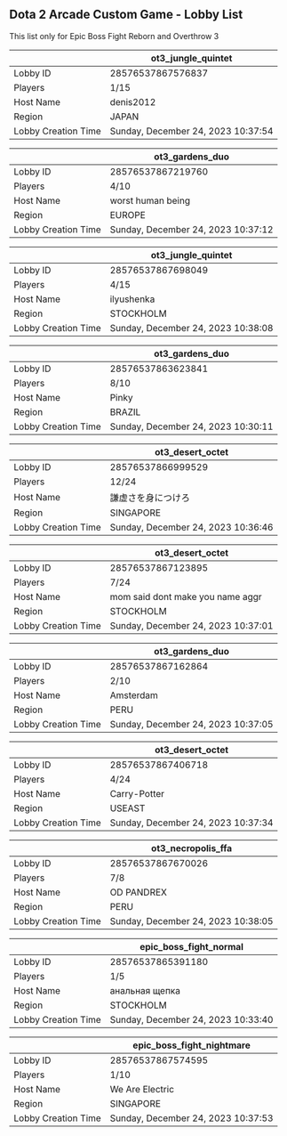 ## Dota 2 Arcade Custom Game - Lobby List

This list only for Epic Boss Fight Reborn and Overthrow 3

|  | ot3_jungle_quintet |
| ------ | ------ |
| Lobby ID | 28576537867576837 |
| Players | 1/15 |
| Host Name | denis2012 |
| Region | JAPAN |
| Lobby Creation Time | Sunday, December 24, 2023 10:37:54 |


|  | ot3_gardens_duo |
| ------ | ------ |
| Lobby ID | 28576537867219760 |
| Players | 4/10 |
| Host Name | worst human being |
| Region | EUROPE |
| Lobby Creation Time | Sunday, December 24, 2023 10:37:12 |


|  | ot3_jungle_quintet |
| ------ | ------ |
| Lobby ID | 28576537867698049 |
| Players | 4/15 |
| Host Name | ilyushenka |
| Region | STOCKHOLM |
| Lobby Creation Time | Sunday, December 24, 2023 10:38:08 |


|  | ot3_gardens_duo |
| ------ | ------ |
| Lobby ID | 28576537863623841 |
| Players | 8/10 |
| Host Name | Pinky |
| Region | BRAZIL |
| Lobby Creation Time | Sunday, December 24, 2023 10:30:11 |


|  | ot3_desert_octet |
| ------ | ------ |
| Lobby ID | 28576537866999529 |
| Players | 12/24 |
| Host Name | 謙虚さを身につけろ |
| Region | SINGAPORE |
| Lobby Creation Time | Sunday, December 24, 2023 10:36:46 |


|  | ot3_desert_octet |
| ------ | ------ |
| Lobby ID | 28576537867123895 |
| Players | 7/24 |
| Host Name | mom said dont make you name aggr |
| Region | STOCKHOLM |
| Lobby Creation Time | Sunday, December 24, 2023 10:37:01 |


|  | ot3_gardens_duo |
| ------ | ------ |
| Lobby ID | 28576537867162864 |
| Players | 2/10 |
| Host Name | Amsterdam |
| Region | PERU |
| Lobby Creation Time | Sunday, December 24, 2023 10:37:05 |


|  | ot3_desert_octet |
| ------ | ------ |
| Lobby ID | 28576537867406718 |
| Players | 4/24 |
| Host Name | Carry-Potter |
| Region | USEAST |
| Lobby Creation Time | Sunday, December 24, 2023 10:37:34 |


|  | ot3_necropolis_ffa |
| ------ | ------ |
| Lobby ID | 28576537867670026 |
| Players | 7/8 |
| Host Name | OD PANDREX |
| Region | PERU |
| Lobby Creation Time | Sunday, December 24, 2023 10:38:05 |


|  | epic_boss_fight_normal |
| ------ | ------ |
| Lobby ID | 28576537865391180 |
| Players | 1/5 |
| Host Name | анальная щепка |
| Region | STOCKHOLM |
| Lobby Creation Time | Sunday, December 24, 2023 10:33:40 |


|  | epic_boss_fight_nightmare |
| ------ | ------ |
| Lobby ID | 28576537867574595 |
| Players | 1/10 |
| Host Name | We Are Electric |
| Region | SINGAPORE |
| Lobby Creation Time | Sunday, December 24, 2023 10:37:53 |


